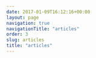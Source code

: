 ```yaml
---
date: 2017-01-09T16:12:16+00:00
layout: page
navigation: true
navigationTitle: "articles"
order: 3
slug: articles
title: "articles"
--- 
```

